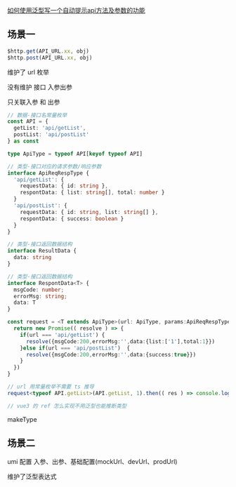 [如何使用泛型写一个自动提示api方法及参数的功能](https://github.com/bigo-frontend/blog/issues/52)


## 场景一

```ts
$http.get(API_URL.xx, obj)
$http.post(API_URL.xx, obj)
```

维护了 url 枚举

没有维护 接口 入参出参

只关联入参 和 出参

```ts
// 数据-接口名常量枚举
const API = {
  getList: 'api/getList',
  postList: 'api/postList'
} as const

type ApiType = typeof API[keyof typeof API]

// 类型-接口对应的请求参数/响应参数
interface ApiReqRespType {
  'api/getList': {
    requestData: { id: string },
    respontData: { list: string[], total: number }
  }
  'api/postList': {
    requestData: { id: string, list: string[] },
    respontData: { success: boolean }
  }
}

// 类型-接口返回数据结构
interface ResultData {
  data: string
}

// 类型-接口返回数据结构
interface RespontData<T> {
  msgCode: number;
  errorMsg: string;
  data: T
}

const request = <T extends ApiType>(url: ApiType, params:ApiReqRespType[T]['requestData']): Promise<RespontData<ApiReqRespType[T]['respontData']>> => {
  return new Promise(( resolve ) => {
    if(url === 'api/getList') {
      resolve({msgCode:200,errorMsg:'',data:{list:['1'],total:1}})
    }else if(url === 'api/postList')  {
      resolve({msgCode:200,errorMsg:'',data:{success:true}})
    }
  })
}

// url 用常量枚举不需要 ts 推导
request<typeof API.getList>(API.getList, 1).then(( res ) => console.log(res.data))

// vue3 的 ref 怎么实现不用泛型也能推断类型
```


makeType

## 场景二

umi 配置 入参、出参、基础配置(mockUrl、devUrl、prodUrl)

维护了泛型表达式



